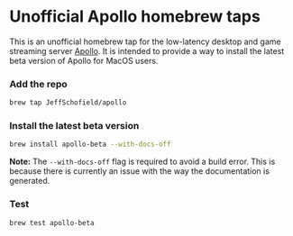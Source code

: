# Unofficial Apollo homebrew taps
This is an unofficial homebrew tap for the low-latency desktop and game streaming server [Apollo](https://github.com/ClassicOldSong/Apollo/). It is intended to provide a way to install the latest beta version of Apollo for MacOS users.

### Add the repo

```bash
brew tap JeffSchofield/apollo
```

### Install the latest beta version

```bash
brew install apollo-beta --with-docs-off
```
**Note:** The `--with-docs-off` flag is required to avoid a build error. This is because there is currently an issue with the way the documentation is generated.

### Test

```bash
brew test apollo-beta
```
